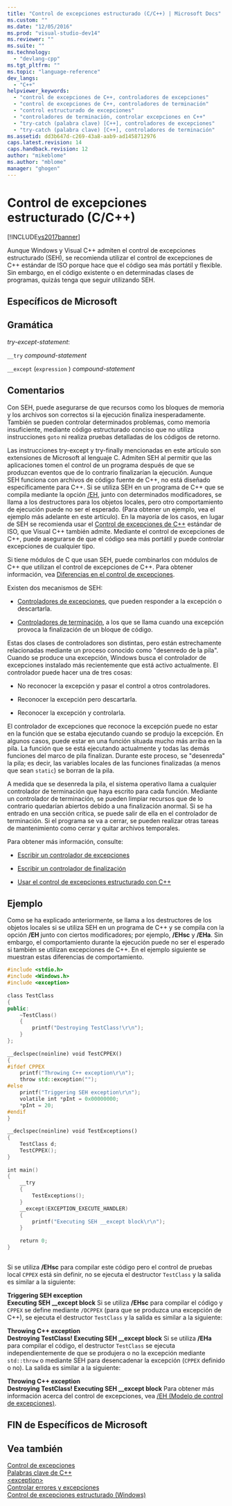 ```yaml
---
title: "Control de excepciones estructurado (C/C++) | Microsoft Docs"
ms.custom: ""
ms.date: "12/05/2016"
ms.prod: "visual-studio-dev14"
ms.reviewer: ""
ms.suite: ""
ms.technology: 
  - "devlang-cpp"
ms.tgt_pltfrm: ""
ms.topic: "language-reference"
dev_langs: 
  - "C++"
helpviewer_keywords: 
  - "control de excepciones de C++, controladores de excepciones"
  - "control de excepciones de C++, controladores de terminación"
  - "control estructurado de excepciones"
  - "controladores de terminación, controlar excepciones en C++"
  - "try-catch (palabra clave) [C++], controladores de excepciones"
  - "try-catch (palabra clave) [C++], controladores de terminación"
ms.assetid: dd3b647d-c269-43a8-aab9-ad1458712976
caps.latest.revision: 14
caps.handback.revision: 12
author: "mikeblome"
ms.author: "mblome"
manager: "ghogen"
---
```

# Control de excepciones estructurado (C/C++)
[!INCLUDE[vs2017banner](../assembler/inline/includes/vs2017banner.md)]

Aunque Windows y Visual C\+\+ admiten el control de excepciones estructurado \(SEH\), se recomienda utilizar el control de excepciones de C\+\+ estándar de ISO porque hace que el código sea más portátil y flexible.  Sin embargo, en el código existente o en determinadas clases de programas, quizás tenga que seguir utilizando SEH.  
  
## Específicos de Microsoft  
  
## Gramática  
 *try\-except\-statement*:  
  
 `__try` *compound\-statement*  
  
 `__except` \(`expression` \) *compound\-statement*  
  
## Comentarios  
 Con SEH, puede asegurarse de que recursos como los bloques de memoria y los archivos son correctos si la ejecución finaliza inesperadamente.  También se pueden controlar determinados problemas, como memoria insuficiente, mediante código estructurado conciso que no utiliza instrucciones `goto` ni realiza pruebas detalladas de los códigos de retorno.  
  
 Las instrucciones try\-except y try\-finally mencionadas en este artículo son extensiones de Microsoft al lenguaje C.  Admiten SEH al permitir que las aplicaciones tomen el control de un programa después de que se produzcan eventos que de lo contrario finalizarían la ejecución.  Aunque SEH funciona con archivos de código fuente de C\+\+, no está diseñado específicamente para C\+\+.  Si se utiliza SEH en un programa de C\+\+ que se compila mediante la opción [\/EH](../build/reference/eh-exception-handling-model.md), junto con determinados modificadores, se llama a los destructores para los objetos locales, pero otro comportamiento de ejecución puede no ser el esperado.  \(Para obtener un ejemplo, vea el ejemplo más adelante en este artículo\). En la mayoría de los casos, en lugar de SEH se recomienda usar el [Control de excepciones de C\+\+](../cpp/try-throw-and-catch-statements-cpp.md) estándar de ISO, que Visual C\+\+ también admite.  Mediante el control de excepciones de C\+\+, puede asegurarse de que el código sea más portátil y puede controlar excepciones de cualquier tipo.  
  
 Si tiene módulos de C que usan SEH, puede combinarlos con módulos de C\+\+ que utilizan el control de excepciones de C\+\+.  Para obtener información, vea [Diferencias en el control de excepciones](../cpp/exception-handling-differences.md).  
  
 Existen dos mecanismos de SEH:  
  
-   [Controladores de excepciones](../cpp/writing-an-exception-handler.md), que pueden responder a la excepción o descartarla.  
  
-   [Controladores de terminación](../cpp/writing-a-termination-handler.md), a los que se llama cuando una excepción provoca la finalización de un bloque de código.  
  
 Estas dos clases de controladores son distintas, pero están estrechamente relacionadas mediante un proceso conocido como "desenredo de la pila". Cuando se produce una excepción, Windows busca el controlador de excepciones instalado más recientemente que está activo actualmente.  El controlador puede hacer una de tres cosas:  
  
-   No reconocer la excepción y pasar el control a otros controladores.  
  
-   Reconocer la excepción pero descartarla.  
  
-   Reconocer la excepción y controlarla.  
  
 El controlador de excepciones que reconoce la excepción puede no estar en la función que se estaba ejecutando cuando se produjo la excepción.  En algunos casos, puede estar en una función situada mucho más arriba en la pila.  La función que se está ejecutando actualmente y todas las demás funciones del marco de pila finalizan.  Durante este proceso, se "desenreda" la pila; es decir, las variables locales de las funciones finalizadas \(a menos que sean `static`\) se borran de la pila.  
  
 A medida que se desenreda la pila, el sistema operativo llama a cualquier controlador de terminación que haya escrito para cada función.  Mediante un controlador de terminación, se pueden limpiar recursos que de lo contrario quedarían abiertos debido a una finalización anormal.  Si se ha entrado en una sección crítica, se puede salir de ella en el controlador de terminación.  Si el programa se va a cerrar, se pueden realizar otras tareas de mantenimiento como cerrar y quitar archivos temporales.  
  
 Para obtener más información, consulte:  
  
-   [Escribir un controlador de excepciones](../cpp/writing-an-exception-handler.md)  
  
-   [Escribir un controlador de finalización](../cpp/writing-a-termination-handler.md)  
  
-   [Usar el control de excepciones estructurado con C\+\+](../cpp/using-structured-exception-handling-with-cpp.md)  
  
## Ejemplo  
 Como se ha explicado anteriormente, se llama a los destructores de los objetos locales si se utiliza SEH en un programa de C\+\+ y se compila con la opción **\/EH** junto con ciertos modificadores; por ejemplo, **\/EHsc** y **\/EHa**.  Sin embargo, el comportamiento durante la ejecución puede no ser el esperado si también se utilizan excepciones de C\+\+.  En el ejemplo siguiente se muestran estas diferencias de comportamiento.  
  
```cpp  
#include <stdio.h>  
#include <Windows.h>  
#include <exception>  
  
class TestClass  
{  
public:  
    ~TestClass()  
    {  
        printf("Destroying TestClass!\r\n");  
    }  
};  
  
__declspec(noinline) void TestCPPEX()  
{  
#ifdef CPPEX  
    printf("Throwing C++ exception\r\n");  
    throw std::exception("");  
#else  
    printf("Triggering SEH exception\r\n");  
    volatile int *pInt = 0x00000000;  
    *pInt = 20;  
#endif  
}  
  
__declspec(noinline) void TestExceptions()  
{  
    TestClass d;  
    TestCPPEX();  
}  
  
int main()  
{  
    __try  
    {  
        TestExceptions();  
    }  
    __except(EXCEPTION_EXECUTE_HANDLER)  
    {  
        printf("Executing SEH __except block\r\n");  
    }  
  
    return 0;  
}  
  
```  
  
 Si se utiliza **\/EHsc** para compilar este código pero el control de pruebas local `CPPEX` está sin definir, no se ejecuta el destructor `TestClass` y la salida es similar a la siguiente:  
  
  **Triggering SEH exception**  
**Executing SEH \_\_except block** Si se utiliza **\/EHsc** para compilar el código y `CPPEX` se define mediante `/DCPPEX` \(para que se produzca una excepción de C\+\+\), se ejecuta el destructor `TestClass` y la salida es similar a la siguiente:  
  
  **Throwing C\+\+ exception**  
**Destroying TestClass\!  Executing SEH \_\_except block**  Si se utiliza **\/EHa** para compilar el código, el destructor `TestClass` se ejecuta independientemente de que se produjera o no la excepción mediante `std::throw` o mediante SEH para desencadenar la excepción \(`CPPEX` definido o no\).  La salida es similar a la siguiente:  
  
  **Throwing C\+\+ exception**  
**Destroying TestClass\!  Executing SEH \_\_except block**  Para obtener más información acerca del control de excepciones, vea [\/EH \(Modelo de control de excepciones\)](../build/reference/eh-exception-handling-model.md).  
  
## FIN de Específicos de Microsoft  
  
## Vea también  
 [Control de excepciones](../cpp/exception-handling-in-visual-cpp.md)   
 [Palabras clave de C\+\+](../cpp/keywords-cpp.md)   
 [\<exception\>](../standard-library/exception.md)   
 [Controlar errores y excepciones](../cpp/errors-and-exception-handling-modern-cpp.md)   
 [Control de excepciones estructurado \(Windows\)](http://msdn.microsoft.com/library/windows/desktop/ms680657.aspx)